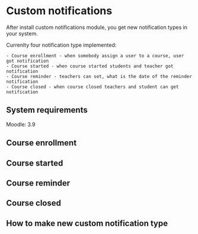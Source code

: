 # Custom notifications

After install custom notifications module, you get new notification types in your system.

Currenlty four notification type implemented:

    - Course enrollment - when somebody assign a user to a course, user got notification
    - Course started - when course started students and teacher got notification
    - Course reminder - teachers can set, what is the date of the reminder notification
    - Course closed - when course closed teachers and student can get notification

## System requirements

Moodle: 3.9
    
## Course enrollment

## Course started

## Course reminder

## Course closed

## How to make new custom notification type
